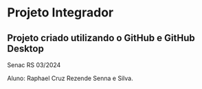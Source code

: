 # Projeto Integrador

## Projeto criado utilizando o GitHub e GitHub Desktop

Senac RS 03/2024

Aluno: Raphael Cruz Rezende Senna e Silva.